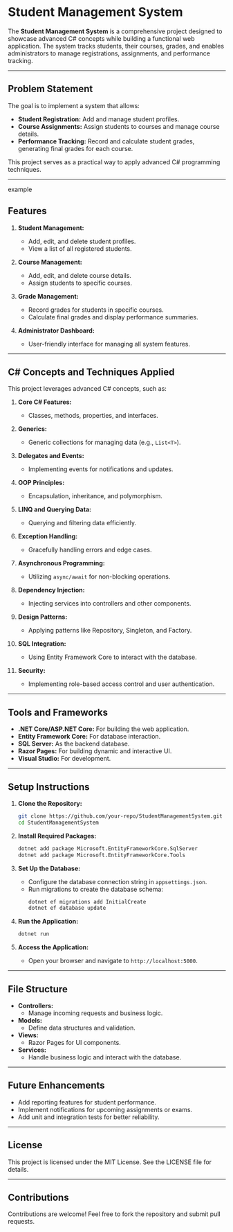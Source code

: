 # Student Management System

The **Student Management System** is a comprehensive project designed to showcase advanced C# concepts while building a functional web application. The system tracks students, their courses, grades, and enables administrators to manage registrations, assignments, and performance tracking.

---

## Problem Statement
The goal is to implement a system that allows:
- **Student Registration:** Add and manage student profiles.
- **Course Assignments:** Assign students to courses and manage course details.
- **Performance Tracking:** Record and calculate student grades, generating final grades for each course.

This project serves as a practical way to apply advanced C# programming techniques.

---
example

## Features
1. **Student Management:**
   - Add, edit, and delete student profiles.
   - View a list of all registered students.

2. **Course Management:**
   - Add, edit, and delete course details.
   - Assign students to specific courses.

3. **Grade Management:**
   - Record grades for students in specific courses.
   - Calculate final grades and display performance summaries.

4. **Administrator Dashboard:**
   - User-friendly interface for managing all system features.

---

## C# Concepts and Techniques Applied
This project leverages advanced C# concepts, such as:

1. **Core C# Features:**
   - Classes, methods, properties, and interfaces.

2. **Generics:**
   - Generic collections for managing data (e.g., `List<T>`).

3. **Delegates and Events:**
   - Implementing events for notifications and updates.

4. **OOP Principles:**
   - Encapsulation, inheritance, and polymorphism.

5. **LINQ and Querying Data:**
   - Querying and filtering data efficiently.

6. **Exception Handling:**
   - Gracefully handling errors and edge cases.

7. **Asynchronous Programming:**
   - Utilizing `async/await` for non-blocking operations.

8. **Dependency Injection:**
   - Injecting services into controllers and other components.

9. **Design Patterns:**
   - Applying patterns like Repository, Singleton, and Factory.

10. **SQL Integration:**
    - Using Entity Framework Core to interact with the database.

11. **Security:**
    - Implementing role-based access control and user authentication.

---

## Tools and Frameworks
- **.NET Core/ASP.NET Core:** For building the web application.
- **Entity Framework Core:** For database interaction.
- **SQL Server:** As the backend database.
- **Razor Pages:** For building dynamic and interactive UI.
- **Visual Studio:** For development.

---

## Setup Instructions
1. **Clone the Repository:**
   ```bash
   git clone https://github.com/your-repo/StudentManagementSystem.git
   cd StudentManagementSystem
   ```

2. **Install Required Packages:**
   ```bash
   dotnet add package Microsoft.EntityFrameworkCore.SqlServer
   dotnet add package Microsoft.EntityFrameworkCore.Tools
   ```

3. **Set Up the Database:**
   - Configure the database connection string in `appsettings.json`.
   - Run migrations to create the database schema:
     ```bash
     dotnet ef migrations add InitialCreate
     dotnet ef database update
     ```

4. **Run the Application:**
   ```bash
   dotnet run
   ```

5. **Access the Application:**
   - Open your browser and navigate to `http://localhost:5000`.

---

## File Structure
- **Controllers:**
  - Manage incoming requests and business logic.
- **Models:**
  - Define data structures and validation.
- **Views:**
  - Razor Pages for UI components.
- **Services:**
  - Handle business logic and interact with the database.

---

## Future Enhancements
- Add reporting features for student performance.
- Implement notifications for upcoming assignments or exams.
- Add unit and integration tests for better reliability.

---

## License
This project is licensed under the MIT License. See the LICENSE file for details.

---

## Contributions
Contributions are welcome! Feel free to fork the repository and submit pull requests.

